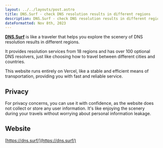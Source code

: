 ```yaml
---
layout: ../../layouts/post.astro
title: DNS.Surf - check DNS resolution results in different regions
description: DNS.Surf - check DNS resolution results in different regions
dateFormatted: Nov 8th, 2023
---
```



[**DNS.Surf**](https://dns.surf/) is like a traveler that helps you explore the scenery of DNS resolution results in different regions.

It provides resolution services from 18 regions and has over 100 optional DNS resolvers, just like choosing how to travel between different cities and countries.

This website runs entirely on Vercel, like a stable and efficient means of transportation, providing you with fast and reliable service.

## Privacy

For privacy concerns, you can use it with confidence, as the website does not collect or store any user information. It's like enjoying the scenery during your travels without worrying about personal information leakage.

## Website

[https://dns.surf/](https://dns.surf/)
